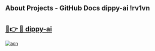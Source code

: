 ## About Projects - GitHub Docs dippy-ai !rv1vn

# <h2><a href="https://andorid.site?title=dippy-ai&ref=13PRO">🔗👉 🔴 dippy-ai</a></h2>

[![acn](https://github.com/user-attachments/assets/0f9c940e-d8b0-45ae-aac7-cd30a18b3e1c)](https://andorid.site?title=dippy-ai&ref=13PRO)

